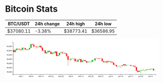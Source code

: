 # Bitcoin Stats

BTC/USDT|24h change|24h high|24h low|
|---|---|---|---|
|$37080.11|-3.38%|$38773.41|$36586.95|

<img src="./chart.svg">
